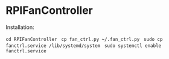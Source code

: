 # RPIFanController

Installation:

`cd RPIFanController `
`cp fan_ctrl.py ~/.fan_ctrl.py `
`sudo cp fanctrl.service /lib/systemd/system `
`sudo systemctl enable fanctrl.service `
